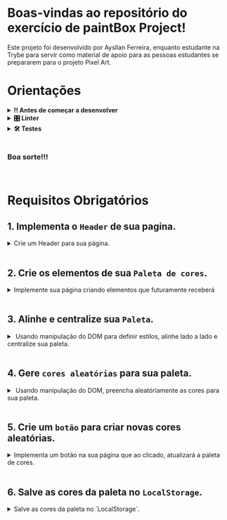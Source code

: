 # Boas-vindas ao repositório do exercício de paintBox Project!
Este projeto foi desenvolvido por Aysllan Ferreira, enquanto estudante na Trybe para servir como material de apoio para as pessoas estudantes se prepararem para o projeto Pixel Art.

# Orientações
	
<details>
<summary><strong>‼ Antes de começar a desenvolver</strong></summary><br />

1. Clone o repositório

	*  Use o comando: `git@github.com:aysllanferreira/paintBox-Project.git`

* Entre na pasta do repositório que você acabou de clonar:

	*  `cd paintBox-Project`

2. Instale as dependências

	* Para isso, use o seguinte comando: `npm install`
	
</details>

<details>
<summary><strong>🎛 Linter</strong></summary><br />

Para simular um ambiente real de projeto, nós usaremos o [ESLint](https://eslint.org/) para fazer a análise do código.
	
</details>

<details>
<summary><strong>🛠 Testes</strong></summary><br />

Para os testes serem realizados com exito, certifique-se que a versão do seu node seja de fato a versão 16.

```bash
node -v
```

Caso você esteja utilizando outra versão, você pode usar este comando para alterar sua versão para 16.

```bash
nvm use 16
```

Todos os requisitos serão testados pelo Cypress. Para rodar todos os testes, basta rodar no terminal o comando.

```bash
npx cypress open
ou
npx cypress run
```
</details>

<br>

### Boa sorte!!!
<br>

# Requisitos Obrigatórios

## 1. Implementa o `Header` de sua pagina.

<details>
  <summary>
  Crie um Header para sua página.
  </summary> <br />

- Dentro da div com o ID: app, crie um `header`.
- Dentro do seu header, crie um elemento com a tag `h1`.
- O texto do seu H1 deve ser: `Paint Box`.

**O que será testado:**

- Sua página deve conter um elemento com a tag Header como filho da div com o id app.

- Sua página deve conter um elemento h1 com o texto Paint Box como filho do elemento header.

</details><br>

## 2. Crie os elementos de sua `Paleta de cores`.

<details>
  <summary>
  Implemente sua página criando elementos que futuramente receberá 
  </summary> <br />

- Crie uma `div` que seja filhas do elemento com id: `app`.
- Essa div deve conter o id: `pallete`.
- Crie 4 `div` que sejam filhas do elemento que contenha o id `pallete`.
- Essas divs devem conter a classe `color`.
- Essas divs devem conter uma `borda solida preta de 1px`.
- Essas divs devem conter `50px de altura`.
- Essas divs devem conter `50px de largura`.
- A segunda e a última div deve conter um `border-radius` de 50%.

**O que será testado:**

- Deverá conter uma `div` com o id `pallete` que seja filho do elemento `app`.
- Deverá haver 4 divs com a classe `color`.
- Elas devem ter uma `borda solida preta de 1px`.
- Essas divs devem conter `50px de altura e largura`.
- A segunda e a última div deve conter um `border-radius` de 50%.

</details><br>

## 3. Alinhe e centralize sua `Paleta`.

<details>
  <summary>
  Usando manipulação do DOM para definir estilos, alinhe lado a lado e centralize sua paleta.
  </summary> <br />

- Usando o `display: flex`, alinhe lado a lado sua paleta.
- Usando o `justify-content: center`, centralize sua paleta.


**O que será testado:**

- Verificará se sua paleta está alinhada lado a lado e está no centro da tela.

</details><br>

## 4. Gere `cores aleatórias` para sua paleta.

<details>
  <summary>
  Usando manipulação do DOM, preencha aleatóriamente as cores para sua paleta.
  </summary> <br />

- As 3 primeiras cores devem ser preenchidas de forma aleatória.
- A última cor deve ser sempre `preta`.
- A paleta `não` pode possuir a cor branco absoluto. `rgb(255,255,255) ou #FFFFFF`.


**O que será testado:**

- As 3 primeiras cores devem ser aleatórias.
- A última cor deve ser `preta`.
- Nenhuma cor pode ser da cor branco absoluto.

</details><br>

## 5. Crie um `botão` para criar novas cores aleatórias.

<details>
  <summary>
  Implementa um botão na sua página que ao clicado, atualizará a paleta de cores.
  </summary> <br />

- Crie uma nova `div`.
- Utilize `display flex` e `justify-content: center` nessa div.
- Crie um botão com o id `new-colors` e o coloque como filho dessa nova div.
- Dê a esse botão o texto `Gerar cores`.
- Ao ser clicado, esse botão deverá gerar novas cores aleatórias para a paleta.
- A última cor deve permanecer `preta`.

**O que será testado:**

- Verificará se existe um botão no centro da tela com o id `new-colors`.
- Verificará se o botão contem o texto `Gerar cores`.
- Ao ser clicado, deverá gerar novas cores aleatórias para paleta.
- A última cor deve permanecer `preta`.
- Não será permitido as cores serem exatamentes as mesmas da paleta anterior.

</details><br>

## 6. Salve as cores da paleta no `LocalStorage`.

<details>
  <summary>
  Salve as cores da paleta no `LocalStorage`.
  </summary> <br />

- Salve as cores da paleta no `LocalStorage` usando a chave `colors`.
- Quando clicar no botão de gerar novas cores, as novas cores geradas também devem ser salvas.
- Ao recarregar a página, as cores geradas devem permanecer as mesmas.

**O que será testado:**

- Verificará se as cores foram salvas no `LocalStorage` com a chave `colors`
- Verificará se ao recarregar a página, as cores vão permanecer as mesmas.
- Verificará se ao clicar no botão gerará novas cores e ao recarregar a página, as cores vão se manter.

</details><br>
